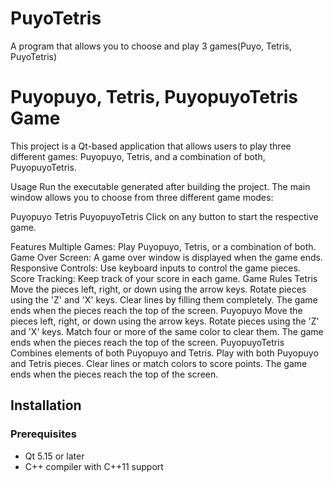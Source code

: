 # PuyoTetris
A program that allows you to choose and play 3 games(Puyo, Tetris, PuyoTetris)

# Puyopuyo, Tetris, PuyopuyoTetris Game

This project is a Qt-based application that allows users to play three different games: Puyopuyo, Tetris, and a combination of both, PuyopuyoTetris.

Usage
Run the executable generated after building the project. The main window allows you to choose from three different game modes:

Puyopuyo
Tetris
PuyopuyoTetris
Click on any button to start the respective game.

Features
Multiple Games: Play Puyopuyo, Tetris, or a combination of both.
Game Over Screen: A game over window is displayed when the game ends.
Responsive Controls: Use keyboard inputs to control the game pieces.
Score Tracking: Keep track of your score in each game.
Game Rules
Tetris
Move the pieces left, right, or down using the arrow keys.
Rotate pieces using the 'Z' and 'X' keys.
Clear lines by filling them completely.
The game ends when the pieces reach the top of the screen.
Puyopuyo
Move the pieces left, right, or down using the arrow keys.
Rotate pieces using the 'Z' and 'X' keys.
Match four or more of the same color to clear them.
The game ends when the pieces reach the top of the screen.
PuyopuyoTetris
Combines elements of both Puyopuyo and Tetris.
Play with both Puyopuyo and Tetris pieces.
Clear lines or match colors to score points.
The game ends when the pieces reach the top of the screen.

## Installation

### Prerequisites
- Qt 5.15 or later
- C++ compiler with C++11 support


